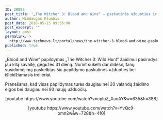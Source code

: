 ```yaml
---
ID: 20885
post_title: '„The Witcher 3: Blood and Wine“ – paskutinės užduoties ir išleidžiamasis treileriai'
author: Mindaugas Klumbis
post_date: 2016-05-25 09:56:00
post_excerpt: ""
layout: post
permalink: >
  http://www.technews.lt/portal/news/the-witcher-3-blood-and-wine-paskutines-uzduoties-treileris/
published: true
---
```

„Blood and Wine“ papildymas „The Witcher 3: Wild Hunt“ žaidimui pasirodys jau kitą savaitę, gegužės 31 dieną. Norint sukelti dar didesnį fanų susidomėjimą paskelbtas šio papildymo paskutinės užduoties bei išleidžiamasis treileriai.

Pranešama, kad visas papildymas turės daugiau nei 30 valandų žaidimo eigos bei daugiau nei 90 naujų užduočių.
<p style="text-align: center">[youtube https://www.youtube.com/watch?v=opluZ_XuoAY&amp;w=635&amp;h=388]</p>
<p style="text-align: center">[youtube https://www.youtube.com/watch?v=YvQc9-omn2w&w=728&h=410]</p>